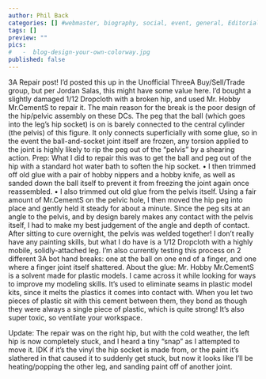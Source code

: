 ```yaml
---
author: Phil Back
categories: [] #webmaster, biography, social, event, general, Editorial, reference, design
tags: []
preview: ""
pics:
#   -  blog-design-your-own-colorway.jpg
published: false
---
```

3A Repair post!
I’d posted this up in the Unofficial ThreeA Buy/Sell/Trade group, but per Jordan Salas, this might have some value here.
I’d bought a slightly damaged 1/12 Dropcloth with a broken hip, and used Mr. Hobby Mr.CementS to repair it.
The main reason for the break is the poor design of the hip/pelvic assembly on these DCs. The peg that the ball (which goes into the leg’s hip socket) is on is barely connected to the central cylinder (the pelvis) of this figure. It only connects superficially with some glue, so in the event the ball-and-socket joint itself are frozen, any torsion applied to the joint is highly likely to rip the peg out of the “pelvis” by a shearing action.
Prep:
What I did to repair this was to get the ball and peg out of the hip with a standard hot water bath to soften the hip socket.
• I then trimmed off old glue with a pair of hobby nippers and a hobby knife, as well as sanded down the ball itself to prevent it from freezing the joint again once reassembled.
• I also trimmed out old glue from the pelvis itself.
Using a fair amount of Mr.CementS on the pelvic hole, I then moved the hip peg into place and gently held it steady for about a minute. Since the peg sits at an angle to the pelvis, and by design barely makes any contact with the pelvis itself, I had to make my best judgement of the angle and depth of contact.
After sitting to cure overnight, the pelvis was welded together! I don’t really have any painting skills, but what I do have is a 1/12 Dropcloth with a highly mobile, solidly-attached leg.
I’m also currently testing this process on 2 different 3A bot hand breaks: one at the ball on one end of a finger, and one where a finger joint itself shattered.
About the glue:
Mr. Hobby Mr.CementS is a solvent made for plastic models. I came across it while looking for ways to improve my modeling skills. It’s used to eliminate seams in plastic model kits, since it melts the plastics it comes into contact with. When you let two pieces of plastic sit with this cement between them, they bond as though they were always a single piece of plastic, which is quite strong! It’s also super toxic, so ventilate your workspace.

Update: The repair was on the right hip, but with the cold weather, the left hip is now completely stuck, and I heard a tiny “snap” as I attempted to move it.
IDK if it’s the vinyl the hip socket is made from, or the paint it’s slathered in that caused it to suddenly get stuck, but now it looks like I’ll be heating/popping the other leg, and sanding paint off of another joint.

